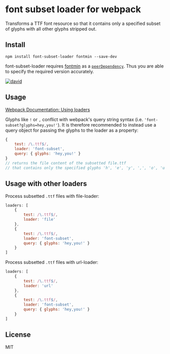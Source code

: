 # font subset loader for webpack

Transforms a TTF font resource so that it contains only a specified subset of glyphs with all other glyphs stripped out.

## Install

`npm install font-subset-loader fontmin --save-dev`

font-subset-loader requires [fontmin](https://github.com/ecomfe/fontmin)
as a [`peerDependency`](https://docs.npmjs.com/files/package.json#peerdependencies). Thus you are able to specify the required version accurately.

[![david](https://david-dm.org/dematerializer/font-subset-loader.svg)](https://david-dm.org/dematerializer/font-subset-loader)

## Usage

[Webpack Documentation: Using loaders](http://webpack.github.io/docs/using-loaders.html)

Glyphs like `!` or `,` conflict with webpack's query string syntax (i.e. `'font-subset?glyphs=hey,you!'`). It is therefore recommended to instead use a query object for passing the glyphs to the loader as a property:

``` javascript
{
	test: /\.ttf$/,
	loader: 'font-subset',
	query: { glyphs: 'hey,you!' }
}
// returns the file content of the subsetted file.ttf
// that contains only the specified glyphs 'h', 'e', 'y', ',', 'o', 'u' and '!'
```

## Usage with other loaders

Process subsetted `.ttf` files with file-loader:

``` javascript
loaders: [
	{
		test: /\.ttf$/,
		loader: 'file'
	},
	{
		test: /\.ttf$/,
		loader: 'font-subset',
		query: { glyphs: 'hey,you!' }
	}
]
```

Process subsetted `.ttf` files with url-loader:

``` javascript
loaders: [
	{
		test: /\.ttf$/,
		loader: 'url'
	},
	{
		test: /\.ttf$/,
		loader: 'font-subset',
		query: { glyphs: 'hey,you!' }
	}
]
```

## License

MIT
